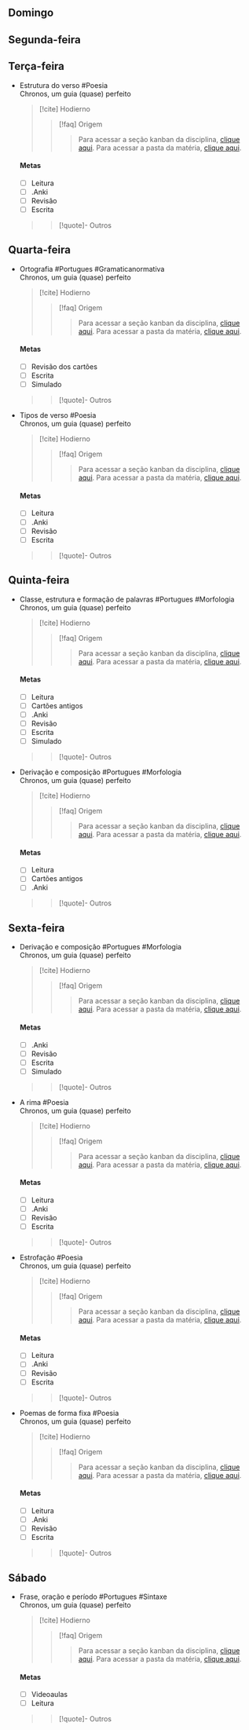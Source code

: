 ## Domingo

## Segunda-feira

## Terça-feira
- Estrutura do verso #Poesia  
  Chronos, um guia (quase) perfeito
  > [!cite] Hodierno
  >  > [!faq] Origem
  >  >  > Para acessar a seção kanban da disciplina, [clique aqui](https://www.noteshub.app/notebooks/github/Efzevios%2FChronos/Se%C3%A7%C3%B5es%2FDisciplinas%2FOutros%2FPoesia%2FNo%C3%A7%C3%B5es%20de%20versifica%C3%A7%C3%A3o%20(Cap.%2022%3B%20Nova%20gram%C3%A1tica%20do%20portugu%C3%AAs%20contempor%C3%A2neo)/Kanban%20-%20No%C3%A7%C3%B5es%20de%20versifica%C3%A7%C3%A3o.kanban.md). Para acessar a pasta da matéria, [clique aqui](https://www.noteshub.app/notebooks/github/Efzevios%2FChronos/Se%C3%A7%C3%B5es%2FDisciplinas%2FOutros%2FPoesia%2FNo%C3%A7%C3%B5es%20de%20versifica%C3%A7%C3%A3o%20(Cap.%2022%3B%20Nova%20gram%C3%A1tica%20do%20portugu%C3%AAs%20contempor%C3%A2neo)%2F01.%20Estrutura%20do%20verso).
  >  
  #### Metas
  - [ ] Leitura
  - [ ] .Anki
  - [ ] Revisão
  - [ ] Escrita
    
  >  > [!quote]- Outros
  >  > 

## Quarta-feira
- Ortografia #Portugues #Gramaticanormativa  
  Chronos, um guia (quase) perfeito
  > [!cite] Hodierno
  >  > [!faq] Origem
  >  >  > Para acessar a seção kanban da disciplina, [clique aqui](https://www.noteshub.app/notebooks/github/Efzevios%2FChronos/Se%C3%A7%C3%B5es%2FDisciplinas%2FLinguagens%2FL%C3%ADngua%20Portuguesa/Kanban%20-%20L%C3%ADngua%20portuguesa.kanban.md). Para acessar a pasta da matéria, [clique aqui](https://www.noteshub.app/notebooks/github/Efzevios%2FChronos/Se%C3%A7%C3%B5es%2FDisciplinas%2FLinguagens%2FL%C3%ADngua%20Portuguesa%2F04.%20Ortografia).
  >  
  #### Metas
  - [ ] Revisão dos cartões
  - [ ] Escrita
  - [ ] Simulado
    
  >  > [!quote]- Outros
  >  > 
- Tipos de verso #Poesia  
  Chronos, um guia (quase) perfeito
  > [!cite] Hodierno
  >  > [!faq] Origem
  >  >  > Para acessar a seção kanban da disciplina, [clique aqui](https://www.noteshub.app/notebooks/github/Efzevios%2FChronos/Se%C3%A7%C3%B5es%2FDisciplinas%2FOutros%2FPoesia%2FNo%C3%A7%C3%B5es%20de%20versifica%C3%A7%C3%A3o%20(Cap.%2022%3B%20Nova%20gram%C3%A1tica%20do%20portugu%C3%AAs%20contempor%C3%A2neo)/Kanban%20-%20No%C3%A7%C3%B5es%20de%20versifica%C3%A7%C3%A3o.kanban.md). Para acessar a pasta da matéria, [clique aqui](https://www.noteshub.app/notebooks/github/Efzevios%2FChronos/Se%C3%A7%C3%B5es%2FDisciplinas%2FOutros%2FPoesia%2FNo%C3%A7%C3%B5es%20de%20versifica%C3%A7%C3%A3o%20(Cap.%2022%3B%20Nova%20gram%C3%A1tica%20do%20portugu%C3%AAs%20contempor%C3%A2neo)%2F02.%20Tipos%20de%20verso).
  >  
  #### Metas
  - [ ] Leitura
  - [ ] .Anki
  - [ ] Revisão
  - [ ] Escrita
    
  >  > [!quote]- Outros
  >  > 

## Quinta-feira
- Classe, estrutura e formação de palavras #Portugues #Morfologia  
  Chronos, um guia (quase) perfeito
  > [!cite] Hodierno
  >  > [!faq] Origem
  >  >  > Para acessar a seção kanban da disciplina, [clique aqui](https://www.noteshub.app/notebooks/github/Efzevios%2FChronos/Se%C3%A7%C3%B5es%2FDisciplinas%2FLinguagens%2FL%C3%ADngua%20Portuguesa/Kanban%20-%20L%C3%ADngua%20portuguesa.kanban.md). Para acessar a pasta da matéria, [clique aqui](https://www.noteshub.app/notebooks/github/Efzevios%2FChronos/Se%C3%A7%C3%B5es%2FDisciplinas%2FLinguagens%2FL%C3%ADngua%20Portuguesa%2F05.%20Classe%2C%20estrutura%20e%20forma%C3%A7%C3%A3o%20de%20palavras).
  >  
  #### Metas
  - [ ] Leitura
  - [ ] Cartões antigos
  - [ ] .Anki
  - [ ] Revisão
  - [ ] Escrita
  - [ ] Simulado
    
  >  > [!quote]- Outros
  >  > 
- Derivação e composição #Portugues #Morfologia  
  Chronos, um guia (quase) perfeito
  > [!cite] Hodierno
  >  > [!faq] Origem
  >  >  > Para acessar a seção kanban da disciplina, [clique aqui](https://www.noteshub.app/notebooks/github/Efzevios%2FChronos/Se%C3%A7%C3%B5es%2FDisciplinas%2FLinguagens%2FL%C3%ADngua%20Portuguesa/Kanban%20-%20L%C3%ADngua%20portuguesa.kanban.md). Para acessar a pasta da matéria, [clique aqui](https://www.noteshub.app/notebooks/github/Efzevios%2FChronos/Se%C3%A7%C3%B5es%2FDisciplinas%2FLinguagens%2FL%C3%ADngua%20Portuguesa%2F06.%20Deriva%C3%A7%C3%A3o%20e%20composi%C3%A7%C3%A3o).
  >  
  #### Metas
  - [ ] Leitura
  - [ ] Cartões antigos
  - [ ] .Anki
    
  >  > [!quote]- Outros
  >  > 

## Sexta-feira
- Derivação e composição #Portugues #Morfologia  
  Chronos, um guia (quase) perfeito
  > [!cite] Hodierno
  >  > [!faq] Origem
  >  >  > Para acessar a seção kanban da disciplina, [clique aqui](https://www.noteshub.app/notebooks/github/Efzevios%2FChronos/Se%C3%A7%C3%B5es%2FDisciplinas%2FLinguagens%2FL%C3%ADngua%20Portuguesa/Kanban%20-%20L%C3%ADngua%20portuguesa.kanban.md). Para acessar a pasta da matéria, [clique aqui](https://www.noteshub.app/notebooks/github/Efzevios%2FChronos/Se%C3%A7%C3%B5es%2FDisciplinas%2FLinguagens%2FL%C3%ADngua%20Portuguesa%2F06.%20Deriva%C3%A7%C3%A3o%20e%20composi%C3%A7%C3%A3o).
  >  
  #### Metas
  - [ ] .Anki
  - [ ] Revisão
  - [ ] Escrita
  - [ ] Simulado
    
  >  > [!quote]- Outros
  >  > 
- A rima #Poesia  
  Chronos, um guia (quase) perfeito
  > [!cite] Hodierno
  >  > [!faq] Origem
  >  >  > Para acessar a seção kanban da disciplina, [clique aqui](https://www.noteshub.app/notebooks/github/Efzevios%2FChronos/Se%C3%A7%C3%B5es%2FDisciplinas%2FOutros%2FPoesia%2FNo%C3%A7%C3%B5es%20de%20versifica%C3%A7%C3%A3o%20(Cap.%2022%3B%20Nova%20gram%C3%A1tica%20do%20portugu%C3%AAs%20contempor%C3%A2neo)/Kanban%20-%20No%C3%A7%C3%B5es%20de%20versifica%C3%A7%C3%A3o.kanban.md). Para acessar a pasta da matéria, [clique aqui](https://www.noteshub.app/notebooks/github/Efzevios%2FChronos/Se%C3%A7%C3%B5es%2FDisciplinas%2FOutros%2FPoesia%2FNo%C3%A7%C3%B5es%20de%20versifica%C3%A7%C3%A3o%20(Cap.%2022%3B%20Nova%20gram%C3%A1tica%20do%20portugu%C3%AAs%20contempor%C3%A2neo)%2F03.%20A%20rima).
  >  
  #### Metas
  - [ ] Leitura
  - [ ] .Anki
  - [ ] Revisão
  - [ ] Escrita
    
  >  > [!quote]- Outros
  >  > 
- Estrofação #Poesia  
  Chronos, um guia (quase) perfeito
  > [!cite] Hodierno
  >  > [!faq] Origem
  >  >  > Para acessar a seção kanban da disciplina, [clique aqui](https://www.noteshub.app/notebooks/github/Efzevios%2FChronos/Se%C3%A7%C3%B5es%2FDisciplinas%2FOutros%2FPoesia%2FNo%C3%A7%C3%B5es%20de%20versifica%C3%A7%C3%A3o%20(Cap.%2022%3B%20Nova%20gram%C3%A1tica%20do%20portugu%C3%AAs%20contempor%C3%A2neo)/Kanban%20-%20No%C3%A7%C3%B5es%20de%20versifica%C3%A7%C3%A3o.kanban.md). Para acessar a pasta da matéria, [clique aqui](https://www.noteshub.app/notebooks/github/Efzevios%2FChronos/Se%C3%A7%C3%B5es%2FDisciplinas%2FOutros%2FPoesia%2FNo%C3%A7%C3%B5es%20de%20versifica%C3%A7%C3%A3o%20(Cap.%2022%3B%20Nova%20gram%C3%A1tica%20do%20portugu%C3%AAs%20contempor%C3%A2neo)%2F04.%20Estrofa%C3%A7%C3%A3o).
  >  
  #### Metas
  - [ ] Leitura
  - [ ] .Anki
  - [ ] Revisão
  - [ ] Escrita
    
  >  > [!quote]- Outros
  >  > 
- Poemas de forma fixa #Poesia  
  Chronos, um guia (quase) perfeito
  > [!cite] Hodierno
  >  > [!faq] Origem
  >  >  > Para acessar a seção kanban da disciplina, [clique aqui](https://www.noteshub.app/notebooks/github/Efzevios%2FChronos/Se%C3%A7%C3%B5es%2FDisciplinas%2FOutros%2FPoesia%2FNo%C3%A7%C3%B5es%20de%20versifica%C3%A7%C3%A3o%20(Cap.%2022%3B%20Nova%20gram%C3%A1tica%20do%20portugu%C3%AAs%20contempor%C3%A2neo)/Kanban%20-%20No%C3%A7%C3%B5es%20de%20versifica%C3%A7%C3%A3o.kanban.md). Para acessar a pasta da matéria, [clique aqui](https://www.noteshub.app/notebooks/github/Efzevios%2FChronos/Se%C3%A7%C3%B5es%2FDisciplinas%2FOutros%2FPoesia%2FNo%C3%A7%C3%B5es%20de%20versifica%C3%A7%C3%A3o%20(Cap.%2022%3B%20Nova%20gram%C3%A1tica%20do%20portugu%C3%AAs%20contempor%C3%A2neo)%2F05.%20Poemas%20de%20forma%20fixa).
  >  
  #### Metas
  - [ ] Leitura
  - [ ] .Anki
  - [ ] Revisão
  - [ ] Escrita
    
  >  > [!quote]- Outros
  >  > 

## Sábado
- Frase, oração e período #Portugues #Sintaxe  
  Chronos, um guia (quase) perfeito
  > [!cite] Hodierno
  >  > [!faq] Origem
  >  >  > Para acessar a seção kanban da disciplina, [clique aqui](https://www.noteshub.app/notebooks/github/Efzevios%2FChronos/Se%C3%A7%C3%B5es%2FDisciplinas%2FLinguagens%2FL%C3%ADngua%20Portuguesa/Kanban%20-%20L%C3%ADngua%20portuguesa.kanban.md). Para acessar a pasta da matéria, [clique aqui](https://www.noteshub.app/notebooks/github/Efzevios%2FChronos/Se%C3%A7%C3%B5es%2FDisciplinas%2FLinguagens%2FL%C3%ADngua%20Portuguesa%2F07.%20Frase%2C%20ora%C3%A7%C3%A3o%20e%20per%C3%ADodo).
  >  
  #### Metas
  - [ ] Videoaulas
  - [ ] Leitura
    
  >  > [!quote]- Outros
  >  > 